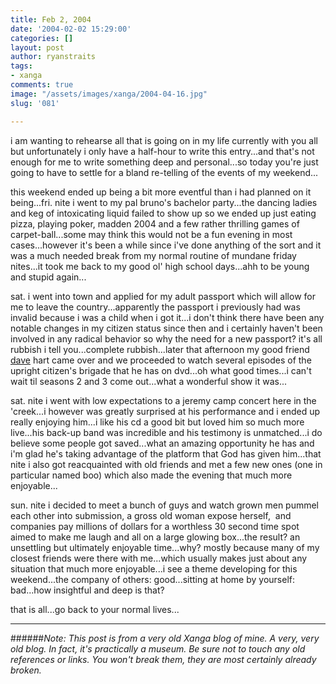 ```yaml
---
title: Feb 2, 2004
date: '2004-02-02 15:29:00'
categories: []
layout: post
author: ryanstraits
tags:
- xanga
comments: true
image: "/assets/images/xanga/2004-04-16.jpg"
slug: '081'

---
```

i am wanting to rehearse all that is going on in my life currently with you all but unfortunately i only have a half-hour to write this entry...and that's not enough for me to write something deep and personal...so today you're just going to have to settle for a bland re-telling of the events of my weekend...

<!-- break -->

this weekend ended up being a bit more eventful than i had planned on it being...fri. nite i went to my pal bruno's bachelor party...the dancing ladies and keg of intoxicating liquid failed to show up so we ended up just eating pizza, playing poker, madden 2004 and a few rather thrilling games of carpet-ball...some may think this would not be a fun evening in most cases...however it's been a while since i've done anything of the sort and it was a much needed break from my normal routine of mundane friday nites...it took me back to my good ol' high school days...ahh to be young and stupid again...

sat. i went into town and applied for my adult passport which will allow for me to leave the country...apparently the passport i previously had was invalid because i was a child when i got it...i don't think there have been any notable changes in my citizen status since then and i certainly haven't been involved in any radical behavior so why the need for a new passport? it's all rubbish i tell you...complete rubbish...later that afternoon my good friend <a href="http://www.xanga.com/dreamerswell" target="_blank">dave</a> hart came over and we proceeded to watch several episodes of the upright citizen's brigade that he has on dvd...oh what good times...i can't wait til seasons 2 and 3 come out...what a wonderful show it was...

sat. nite i went with low expectations to a jeremy camp concert here in the 'creek...i however was greatly surprised at his performance and i ended up really enjoying him...i like his cd a good bit but loved him so much more live...his back-up band was incredible and his testimony is unmatched...i do believe some people got saved...what an amazing opportunity he has and i'm glad he's taking advantage of the platform that God has given him...that nite i also got reacquainted with old friends and met a few new ones (one in particular named boo) which also made the evening that much more enjoyable...

sun. nite i decided to meet a bunch of guys and watch grown men pummel each other into submission, a gross old woman expose herself,  and companies pay millions of dollars for a worthless 30 second time spot aimed to make me laugh and all on a large glowing box...the result? an unsettling but ultimately enjoyable time...why? mostly because many of my closest friends were there with me...which usually makes just about any situation that much more enjoyable...i see a theme developing for this weekend...the company of others: good...sitting at home by yourself: bad...how insightful and deep is that?

that is all...go back to your normal lives...

---

######*Note: This post is from a very old Xanga blog of mine. A very, very old blog. In fact, it's practically a museum. Be sure not to touch any old references or links. You won't break them, they are most certainly already broken.*